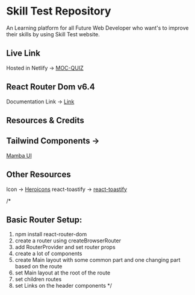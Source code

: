# Skill Test Repository

An Learning platform for all Future  Web Developer who want's to improve their skills by using Skill Test website.


## Live Link

Hosted in Netlify -> [MOC-QUIZ](https://moc-quiz.netlify.app/)

## React Router Dom v6.4 

Documentation Link -> [Link](https://reactrouter.com/en/main/start/overview)

## Resources & Credits

## Tailwind Components -> 
[Mamba UI](https://www.mambaui.com/)

## Other Resources

Icon -> [Heroicons](https://heroicons.com/)
react-toastify -> [react-toastify](https://www.npmjs.com/package/react-toastify)


/*
## Basic Router Setup:
1. npm install react-router-dom
2. create a router using createBrowserRouter
3. add RouterProvider and set router props
4. create a lot of components
5. create Main layout with some common part and one changing part based on the route
6. set Main layout at the root of the route
7. set children routes
8. set Links on the header components
*/